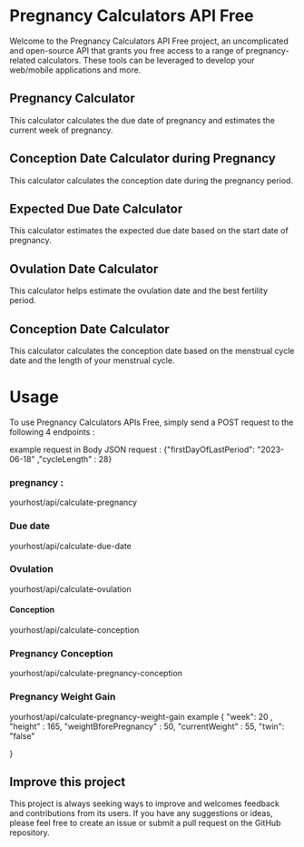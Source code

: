 # Pregnancy Calculators API Free


Welcome to the Pregnancy Calculators API Free project, an uncomplicated and open-source API that grants you free access to a range of pregnancy-related calculators. These tools can be leveraged to develop your web/mobile applications and more.

## Pregnancy Calculator
This calculator calculates the due date of pregnancy and estimates the current week of pregnancy.

##  Conception Date Calculator during Pregnancy
This calculator calculates the conception date during the pregnancy period.

##  Expected Due Date Calculator
This calculator estimates the expected due date based on the start date of pregnancy.

## Ovulation Date Calculator
This calculator helps estimate the ovulation date and the best fertility period.

## Conception Date Calculator
This calculator calculates the conception date based on the menstrual cycle date and the length of your menstrual cycle.

# Usage

To use Pregnancy Calculators APIs Free, simply send a POST request to the following  4 endpoints :

example request in Body JSON request :   {"firstDayOfLastPeriod": "2023-06-18" ,"cycleLength" : 28}

### pregnancy : 
yourhost/api/calculate-pregnancy

### Due date
yourhost/api/calculate-due-date

### Ovulation
yourhost/api/calculate-ovulation

#### Conception
yourhost/api/calculate-conception

### Pregnancy Conception
yourhost/api/calculate-pregnancy-conception

### Pregnancy Weight Gain
yourhost/api/calculate-pregnancy-weight-gain
example
{
  "week": 20 ,
  "height" : 165,
  "weightBforePregnancy" : 50,
  "currentWeight" : 55,
  "twin": "false"

}


## Improve this project

This project is always seeking ways to improve and welcomes feedback and contributions from its users. If you have any suggestions or ideas, please feel free to create an issue or submit a pull request on the GitHub repository.




